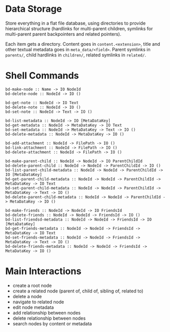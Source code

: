# Data Storage

Store everything in a flat file database, using directories to provide hierarchical structure (hardlinks for multi-parent children, symlinks for multi-parent parent backpointers and related pointers).

Each item gets a directory. Content goes in `content.<extension>`, title and other textual metadata goes in `meta_data/<field>`. Parent symlinks in `parents/`, child hardlinks in `children/`, related symlinks in `related/`.

# Shell Commands

```
bd-make-node :: Name -> IO NodeId
bd-delete-node :: NodeId -> IO ()

bd-get-note :: NodeId -> IO Text
bd-delete-note :: NodeId -> IO ()
bd-set-note :: NodeId -> Text -> IO ()

bd-list-metadata :: NodeId -> IO [MetaDataKey]
bd-get-metadata :: NodeId -> MetaDataKey -> IO Text
bd-set-metadata :: NodeId -> MetaDataKey -> Text -> IO ()
bd-delete-metadata :: NodeId -> MetaDataKey -> IO ()

bd-add-attachment :: NodeId -> FilePath -> IO ()
bd-link-attachment :: NodeId -> FilePath -> IO ()
bd-delete-attachment :: NodeId -> FilePath -> IO ()

bd-make-parent-child :: NodeId -> NodeId -> IO ParentChildId
bd-delete-parent-child :: NodeId -> NodeId -> ParentChildId -> IO ()
bd-list-parent-child-metadata :: NodeId -> NodeId -> ParentChildId -> IO [MetaDataKey]
bd-get-parent-child-metadata :: NodeId -> NodeId -> ParentChildId -> MetaDataKey -> IO Text
bd-set-parent-child-metadata :: NodeId -> NodeId -> ParentChildId -> MetaDataKey -> Text -> IO ()
bd-delete-parent-child-metadata :: NodeId -> NodeId -> ParentChildId -> MetaDataKey -> IO ()

bd-make-friends :: NodeId -> NodeId -> IO FriendsId
bd-delete-friends :: NodeId -> NodeId -> FriendsId -> IO ()
bd-list-friendsd-metadata :: NodeId -> NodeId -> FriendsId -> IO [MetaDataKey]
bd-get-friends-metadata :: NodeId -> NodeId -> FriendsId -> MetaDataKey -> IO Text
bd-set-friends-metadata :: NodeId -> NodeId -> FriendsId -> MetaDataKey -> Text -> IO ()
bd-delete-friends-metadata :: NodeId -> NodeId -> FriendsId -> MetaDataKey -> IO ()
```

# Main Interactions

- create a root node
- create a related node (parent of, child of, sibling of, related to)
- delete a node
- navigate to related node
- edit node metadata
- add relationship between nodes
- delete relationship between nodes
- search nodes by content or metadata
